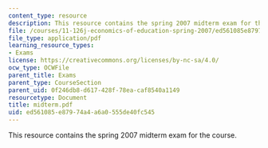```yaml
---
content_type: resource
description: This resource contains the spring 2007 midterm exam for the course.
file: /courses/11-126j-economics-of-education-spring-2007/ed561085e87974a4a6a0555de40fc545_midterm.pdf
file_type: application/pdf
learning_resource_types:
- Exams
license: https://creativecommons.org/licenses/by-nc-sa/4.0/
ocw_type: OCWFile
parent_title: Exams
parent_type: CourseSection
parent_uid: 0f246db8-d617-428f-78ea-caf8540a1149
resourcetype: Document
title: midterm.pdf
uid: ed561085-e879-74a4-a6a0-555de40fc545
---
```

This resource contains the spring 2007 midterm exam for the course.